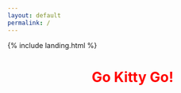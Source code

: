 ```yaml
---
layout: default
permalink: /
---
```


<link rel="shortcut icon" type="image/x-icon" href="{{ "/image/favicon.ico" | prepend: site.baseurl }}" >
{% include landing.html %}

<style>
@keyframes rainbow {
  0% { color: red; }
  20% { color: orange; }
  40% { color: yellow; }
  60% { color: green; }
  80% { color: blue; }
  100% { color: violet; }
}

.page-title {
  animation: rainbow 5s infinite; /* Change 5s to adjust speed */
  text-align: center; /* Center the text */
  cursor: pointer; /* Change cursor on hover */
}

.scroll-text {
  text-align: center; /* Center the text */
  overflow: hidden;
  white-space: nowrap;
}

.scroll-text .rainbow-text {
  display: inline-block;
  animation: scroll 10s linear infinite; /* Change 10s to adjust speed */
}

@keyframes scroll {
  0% { transform: translateX(100%); }
  100% { transform: translateX(-100%); }
}
</style>

<audio id="kittyAudio" src="/sounds/kitty.mp3"></audio> <!-- Change the path to your kitty.mp3 file -->

<h1 class="page-title" onmouseover="playKittySound()">Go Kitty Go!</h1>

<div class="scroll-text">
  <span class="rainbow-text">Go kitty, go kitty Go kitty, go, and just Ride kitty, ride kitty Ride kitty, roll Go, 
    go, go kitty, go, just Go, go, go kitty, go, just Go, go, go kitty, go, just Go, go, go </span>
</div>

<script>
function playKittySound() {
  var audio = document.getElementById("kittyAudio");
  audio.play();
}

document.addEventListener("DOMContentLoaded", function() {
    var attribution = document.getElementById("attribution");
    if (attribution) {
        attribution.style.display = "none";
    }
});    
</script>

<script type="text/javascript">function add_chatinline(){var hccid=76426200;var nt=document.createElement("script");nt.async=true;nt.src="https://mylivechat.com/chatinline.aspx?hccid="+hccid;var ct=document.getElementsByTagName("script")[0];ct.parentNode.insertBefore(nt,ct);}
add_chatinline();</script>
